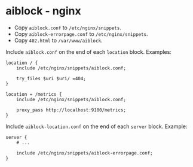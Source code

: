 # aiblock - nginx

* Copy `aiblock.conf` to `/etc/nginx/snippets`.
* Copy `aiblock-errorpage.conf` to `/etc/nginx/snippets`.
* Copy `402.html` to `/var/www/aiblock`.

Include `aiblock.conf` on the end of each `location` block. Examples:

```
location / {
    include /etc/nginx/snippets/aiblock.conf;

    try_files $uri $uri/ =404;
}

location = /metrics {
    include /etc/nginx/snippets/aiblock.conf;

    proxy_pass http://localhost:9100/metrics;
}
```

Include `aiblock-location.conf` on the end of each `server` block. Example:

```
server {
    # ...

    include /etc/nginx/snippets/aiblock-errorpage.conf;
}
```